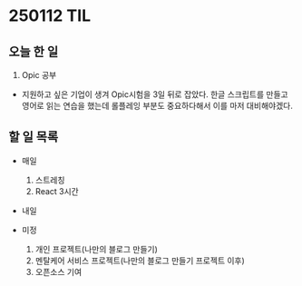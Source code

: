 # 250112 TIL
## 오늘 한 일
1. Opic 공부
- 지원하고 싶은 기업이 생겨 Opic시험을 3일 뒤로 잡았다. 한글 스크립트를 만들고 영어로 읽는 연습을 했는데 롤플레잉 부분도 중요하다해서 이를 마저 대비해야겠다.



## 할 일 목록
  - 매일
    1. 스트레칭
    2. React 3시간

  - 내일


  - 미정
    1. 개인 프로젝트(나만의 블로그 만들기)
    2. 멘탈케어 서비스 프로젝트(나만의 블로그 만들기 프로젝트 이후)
    3. 오픈소스 기여